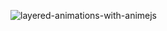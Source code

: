 ![layered-animations-with-animejs](https://github.com/JMBoulos12/animejs/assets/65892342/bae75cf8-0002-4d54-991b-6cb40db52662)
